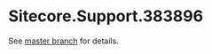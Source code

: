 # Sitecore.Support.383896

See [master branch](https://github.com/sitecoresupport/Sitecore.Support.383896) for details.